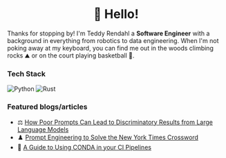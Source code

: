 <h1 align='center'>👋 Hello!</h1>

Thanks for stopping by! I'm Teddy Rendahl a **Software Engineer** with a background in everything from robotics to data engineering.
When I'm not poking away at my keyboard, you can find me out in the woods climbing rocks ⛰️ or on the court playing basketball 🏀.

### Tech Stack
![Python](https://img.shields.io/badge/-Python-4584B6?logo=python&logoColor=ffde57)
![Rust](https://img.shields.io/badge/-Rust-f6eae0?logo=rust&logoColor=ce422b)

### Featured blogs/articles
* ⚖️ [How Poor Prompts Can Lead to Discriminatory Results from Large Language Models](https://teddyrendahl.github.io/2024/02/12/bias_with_poor_prompting.html)
* ♟️ [Prompt Engineering to Solve the New York Times Crossword](https://medium.com/@teddy.rendahl/can-chatgpt-solve-the-nyt-crossword-9115bd217b26)
* 🐍 [A Guide to Using CONDA in your CI Pipelines](https://medium.com/gitconnected/continuous-deployment-with-travis-and-conda-f385fec1a3f)
